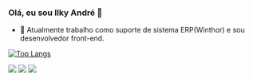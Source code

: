 ### Olá, eu sou Ilky André 👋

- 🔭 Atualmente trabalho como suporte de sistema ERP(Winthor) e sou desenvolvedor front-end.

[![Top Langs](https://github-readme-stats.vercel.app/api/top-langs/?username=ifilky&theme=dark)](https://github.com/anuraghazra/github-readme-stats)

<div> 
  <a href="https://instagram.com/ilkyandrerl" target="_blank"><img src="https://img.shields.io/badge/-Instagram-%23E4405F?style=for-the-badge&logo=instagram&logoColor=white" target="_blank"></a>
  <a href = "mailto:ilkyandrerl@gmail.com"><img src="https://img.shields.io/badge/-Gmail-%23333?style=for-the-badge&logo=gmail&logoColor=white" target="_blank"></a>
  <a href="https://www.linkedin.com/in/ilkyandre" target="_blank"><img src="https://img.shields.io/badge/-LinkedIn-%230077B5?style=for-the-badge&logo=linkedin&logoColor=white" target="_blank"></a> 
</div>

